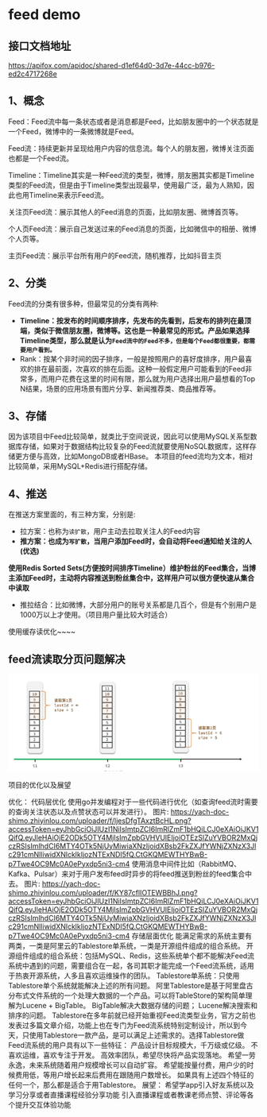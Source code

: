 # feed demo

## 接口文档地址
<https://apifox.com/apidoc/shared-d1ef64d0-3d7e-44cc-b976-ed2c4717268e>

## 1、概念

Feed：Feed流中每一条状态或者是消息都是Feed，比如朋友圈中的一个状态就是一个Feed，微博中的一条微博就是Feed。

Feed流：持续更新并呈现给用户内容的信息流。每个人的朋友圈，微博关注页面也都是一个Feed流。

Timeline：Timeline其实是一种Feed流的类型，微博，朋友圈其实都是Timeline类型的Feed流，但是由于Timeline类型出现最早，使用最广泛，最为人熟知，因此也用Timeline来表示Feed流。

关注页Feed流：展示其他人的Feed消息的页面，比如朋友圈、微博首页等。

个人页Feed流：展示自己发送过来的Feed消息的页面，比如微信中的相册、微博个人页等。

主页Feed流：展示平台所有用户的Feed流，随机推荐，比如抖音主页

## 2、分类

Feed流的分类有很多种，但最常见的分类有两种:

- **Timeline：按发布的时间顺序排序，先发布的先看到，后发布的排列在最顶端，类似于微信朋友圈，微博等。这也是一种最常见的形式。产品如果选择Timeline类型，那么就是认为`Feed流中的Feed不多，但是每个Feed都很重要，都需要用户看到。`**
- Rank：按某个非时间的因子排序，一般是按照用户的喜好度排序，用户最喜欢的排在最前面，次喜欢的排在后面。这种一般假定用户可能看到的Feed非常多，而用户花费在这里的时间有限，那么就为用户选择出用户最想看的Top N结果，场景的应用场景有图片分享、新闻推荐类、商品推荐等。

## 3、存储

因为该项目中Feed比较简单，就类比于空间说说，因此可以使用MySQL关系型数据库存储，如果对于数据结构比较复杂的Feed流就要使用NoSQL数据库，这样存储更方便与高效，比如MongoDB或者HBase。
本项目的feed流均为文本，相对比较简单，采用MySQL+Redis进行搭配存储。

## 4、推送

在推送方案里面的，有三种方案，分别是:

- 拉方案：也称为`读扩散`，用户主动去拉取关注人的Feed内容
- **推方案：也成为`写扩散`，当用户添加Feed时，会自动将Feed通知给关注的人(优选)**

**使用Redis Sorted Sets(方便按时间排序Timeline）维护粉丝的Feed集合，当博主添加Feed时，主动将内容推送到粉丝集合中，这样用户可以很方便快速从集合中读取**

- 推拉结合：比如微博，大部分用户的账号关系都是几百个，但是有个别用户是1000万以上才使用。（项目用户量比较大时适合）

使用缓存读优化~~~~

## feed流读取分页问题解决
![img.png](img.png)

项目的优化以及展望

优化：
代码层优化
使用go并发编程对于一些代码进行优化（如查询feed流时需要的查询关注状态以及点赞状态可以并发进行）。
图片: https://yach-doc-shimo.zhiyinlou.com/uploader/f/ljesDfgTAxztBcHL.png?accessToken=eyJhbGciOiJIUzI1NiIsImtpZCI6ImRlZmF1bHQiLCJ0eXAiOiJKV1QifQ.eyJleHAiOjE2ODk5OTY4MjIsImZpbGVHVUlEIjoiOTEzSlZuYVBOR2MxQjczRSIsImlhdCI6MTY4OTk5NjUyMiwiaXNzIjoidXBsb2FkZXJfYWNjZXNzX3Jlc291cmNlIiwidXNlcklkIjozNTExNDI5fQ.CtGKQMEWTHYBwB-p7Twe4OC9Mc0A0ePyxdp5ni3-cm4
使用消息中间件比如（RabbitMQ、Kafka、Pulsar）来对于用户发布feed时异步的将feed推送到粉丝的feed集合中去。
图片: https://yach-doc-shimo.zhiyinlou.com/uploader/f/KY87cflIOTEWBBhJ.png?accessToken=eyJhbGciOiJIUzI1NiIsImtpZCI6ImRlZmF1bHQiLCJ0eXAiOiJKV1QifQ.eyJleHAiOjE2ODk5OTY4MjIsImZpbGVHVUlEIjoiOTEzSlZuYVBOR2MxQjczRSIsImlhdCI6MTY4OTk5NjUyMiwiaXNzIjoidXBsb2FkZXJfYWNjZXNzX3Jlc291cmNlIiwidXNlcklkIjozNTExNDI5fQ.CtGKQMEWTHYBwB-p7Twe4OC9Mc0A0ePyxdp5ni3-cm4
存储层面优化
能满足需求的系统主要有两类，一类是阿里云的Tablestore单系统，一类是开源组件组成的组合系统。
开源组件组成的组合系统：包括MySQL、Redis，这些系统单个都不能解决Feed流系统中遇到的问题，需要组合在一起，各司其职才能完成一个Feed流系统，适用于热衷开源系统，人多且喜欢运维操作的团队。
Tablestore单系统：只使用Tablestore单个系统就能解决上述的所有问题。
阿里Tablestore是基于阿里盘古分布式文件系统的一个处理大数据的一个产品。可以将TableStore的架构简单理解为Lucene + BigTable。
BigTable解决大数据存储的问题；
Lucene解决搜索和排序的问题。
Tablestore在多年前就已经开始重视Feed流类型业务，官方之前也发表过多篇文章介绍，功能上也在专门为Feed流系统特别定制设计，所以到今天，只使用Tablestore一款产品，是可以满足上述需求的。选择Tablestore做Feed流系统的用户具有以下一些特征：
产品设计目标规模大，千万级或亿级。
不喜欢运维，喜欢专注于开发。
高效率团队，希望尽快将产品实现落地。
希望一劳永逸，未来系统随着用户规模增长可以自动扩容。
希望能按量付费，用户少的时候费用低，等用户增长起来后费用在跟随用户数增长。
如果具有上述四个特征的任何一个，那么都是适合于用Tablestore。
展望：
希望学app引入好友系统以及学习分享或者直播课程经验分享功能
引入直播课程或者教课老师点赞、评论等各个提升交互体验功能
